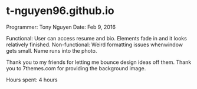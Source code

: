 # t-nguyen96.github.io

Programmer: Tony Nguyen
Date: Feb 9, 2016

Functional: User can access resume and bio. Elements fade in and it 
looks relatively finished.
Non-functional: Weird formatting issues whenwindow gets small. Name 
runs into the photo.

Thank you to my friends for letting me bounce design ideas off them.
Thank you to 7themes.com for providing the background image.

Hours spent: 4 hours